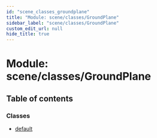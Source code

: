 ```yaml
---
id: "scene_classes_groundplane"
title: "Module: scene/classes/GroundPlane"
sidebar_label: "scene/classes/GroundPlane"
custom_edit_url: null
hide_title: true
---
```


# Module: scene/classes/GroundPlane

## Table of contents

### Classes

- [default](../classes/scene_classes_groundplane.default.md)
